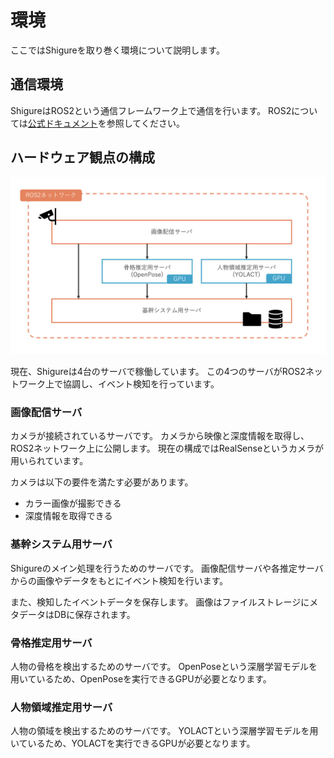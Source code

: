 # 環境
ここではShigureを取り巻く環境について説明します。

## 通信環境
ShigureはROS2という通信フレームワーク上で通信を行います。
ROS2については[公式ドキュメント](https://docs.ros.org/en/foxy/index.html)を参照してください。

## ハードウェア観点の構成
![ハードウェア観点の構成](./environment-hardware.png)

現在、Shigureは4台のサーバで稼働しています。
この4つのサーバがROS2ネットワーク上で協調し、イベント検知を行っています。

### 画像配信サーバ
カメラが接続されているサーバです。
カメラから映像と深度情報を取得し、ROS2ネットワーク上に公開します。
現在の構成ではRealSenseというカメラが用いられています。

カメラは以下の要件を満たす必要があります。
* カラー画像が撮影できる
* 深度情報を取得できる

### 基幹システム用サーバ
Shigureのメイン処理を行うためのサーバです。
画像配信サーバや各推定サーバからの画像やデータをもとにイベント検知を行います。

また、検知したイベントデータを保存します。
画像はファイルストレージにメタデータはDBに保存されます。

### 骨格推定用サーバ
人物の骨格を検出するためのサーバです。
OpenPoseという深層学習モデルを用いているため、OpenPoseを実行できるGPUが必要となります。

### 人物領域推定用サーバ
人物の領域を検出するためのサーバです。
YOLACTという深層学習モデルを用いているため、YOLACTを実行できるGPUが必要となります。